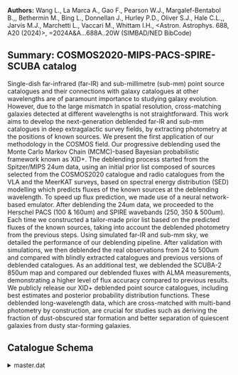 **Authors:** Wang L., La Marca A., Gao F., Pearson W.J., Margalef-Bentabol B.,, Bethermin M., Bing L., Donnellan J., Hurley P.D., Oliver S.J., Hale C.L.,, Jarvis M.J., Marchetti L., Vaccari M., Whittam I.H., <Astron. Astrophys. 688, A20 (2024)>, =2024A&A...688A..20W (SIMBAD/NED BibCode)

## Summary: COSMOS2020-MIPS-PACS-SPIRE-SCUBA catalog 

Single-dish far-infrared (far-IR) and sub-millimetre (sub-mm) point source catalogues and their connections with galaxy catalogues at other wavelengths are of paramount importance to studying galaxy evolution. However, due to the large mismatch in spatial resolution, cross-matching galaxies detected at different wavelengths is not straightforward. This work aims to develop the next-generation deblended far-IR and sub-mm catalogues in deep extragalactic survey fields, by extracting photometry at the positions of known sources. We present the first application of our methodology in the COSMOS field. Our progressive deblending used the Monte Carlo Markov Chain (MCMC)-based Bayesian probabilistic framework known as XID+. The deblending process started from the Spitzer/MIPS 24um data, using an initial prior list composed of sources selected from the COSMOS2020 catalogue and radio catalogues from the VLA and the MeerKAT surveys, based on spectral energy distribution (SED) modelling which predicts fluxes of the known sources at the deblending wavelength. To speed up flux prediction, we made use of a neural network-based emulator. After deblending the 24um data, we proceeded to the Herschel PACS (100 & 160um) and SPIRE wavebands (250, 350 & 500um). Each time we constructed a tailor-made prior list based on the predicted fluxes of the known sources, taking into account the deblended photometry from the previous steps. Using simulated far-IR and sub-mm sky, we detailed the performance of our deblending pipeline. After validation with simulations, we then deblended the real observations from 24 to 500um and compared with blindly extracted catalogues and previous versions of deblended catalogues. As an additional test, we deblended the SCUBA-2 850um map and compared our deblended fluxes with ALMA measurements, demonstrating a higher level of flux accuracy compared to previous results. We publicly release our XID+ deblended point source catalogues, including best estimates and posterior probability distribution functions. These deblended long-wavelength data, which are cross-matched with multi-band photometry by construction, are crucial for studies such as deriving the fraction of dust-obscured star formation and better separation of quiescent galaxies from dusty star-forming galaxies.

## Catalogue Schema

<details>
<summary>master.dat</summary>

| Bytes   | Format   | Units    | Label      | Explanations                            |
|:--------|:---------|:---------|:-----------|:----------------------------------------|
| 1- 7    | I7       | ---      | ID         | COSMOS2020 ID                           |
| 9- 23   | F15.11   | deg      | RAdeg      | Right Ascension (J2000) from COSMOS2020 |
| 25- 39  | F15.11   | deg      | DEdeg      | Declination (J2000) from COSMOS2020     |
| 41- 49  | F9.6     | mJy      | F24        | 24um flux density (median) (F_24)       |
| 51- 58  | F8.6     | mJy/beam | Sigconf24  | Fitted Background of 24um map (median)  |
| 60- 67  | F8.6     | mJy      | s_F24      | Maximum of sigma+ and sigma- for        |
| 69- 76  | F8.6     | mJy/beam | e_F24      | Total error for 24um flux density       |
| 78- 87  | F10.6    | mJy      | F100       | ?=- 100um flux density (median) (F_100) |
| 89- 98  | F10.6    | mJy      | F160       | ?=- 160um flux density (median) (F_160) |
| 100-108 | F9.6     | mJy/beam | Sigconf100 | ?=- Fitted Background of 100um map      |
| 110-118 | F9.6     | mJy/beam | Sigconf160 | ?=- Fitted Background of 160um map      |
| 120-127 | F8.6     | mJy      | s_F100     | ?=- Maximum of sigma+ and sigma- for    |
| 129-137 | F9.6     | mJy/beam | e_F100     | ?=- Total error for 100um flux density  |
| 139-147 | F9.6     | mJy      | s_F160     | ?=- Maximum of sigma+ and sigma- for    |
| 149-157 | F9.6     | mJy/beam | e_F160     | ?=- Total error for 160um flux density  |
| 159-169 | F11.6    | mJy      | F250       | ?=- 250um flux density (median) (F_250) |
| 171-180 | F10.6    | mJy      | F350       | ?=- 350um flux density (median) (F_350) |
| 182-191 | F10.6    | mJy      | F500       | ?=- 500um flux density (median) (F_500) |
| 193-200 | F8.5     | mJy/beam | Sigconf250 | ?=- Fitted Background of 250um map      |
| 202-209 | F8.5     | mJy/beam | Sigconf350 | ?=- Fitted Background of 350um map      |
| 211-219 | F9.6     | mJy/beam | Sigconf500 | ?=- Fitted Background of 500um map      |
| 221-229 | F9.6     | mJy      | s_F250     | ?=- Maximum of sigma+ and sigma- for    |
| 231-239 | F9.6     | mJy/beam | e_F250     | ?=- Total error for 250um flux density  |
| 241-249 | F9.6     | mJy      | s_F350     | ?=- Maximum of sigma+ and sigma- for    |
| 251-259 | F9.6     | mJy/beam | e_F350     | ?=- Total error for 350um flux density  |
| 261-269 | F9.6     | mJy      | s_F500     | ?=- Maximum of sigma+ and sigma- for    |
| 271-279 | F9.6     | mJy/beam | e_F500     | ?=- Total error for 500um flux density  |
| 281-289 | F9.6     | mJy      | F850       | ?=- 850um flux density (median) (F_850) |
| 291-301 | F11.6    | mJy/beam | Sigconf850 | ?=- Fitted Background of 850um map      |
| 303-310 | F8.6     | mJy      | s_F850     | ?=- Maximum of sigma+ and sigma- for    |
| 312-322 | F11.6    | mJy/beam | e_F850     | ?=- Total error for 850um flux density  |
</details>
